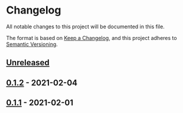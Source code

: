 # Changelog

All notable changes to this project will be documented in this file.

The format is based on [Keep a Changelog](https://keepachangelog.com/en/1.0.0/),
and this project adheres to [Semantic Versioning](https://semver.org/spec/v2.0.0.html).

## [Unreleased]

## [0.1.2] - 2021-02-04

## [0.1.1] - 2021-02-01

[Unreleased]: https://github.com/nicholas-gates/demo-gitflow-release/compare/0.1.2...HEAD

[0.1.2]: https://github.com/nicholas-gates/demo-gitflow-release/compare/0.1.1...0.1.2

[0.1.1]: https://github.com/nicholas-gates/demo-gitflow-release/compare/840493879eeb71b82c2402ccf861991436de91f9...0.1.1
